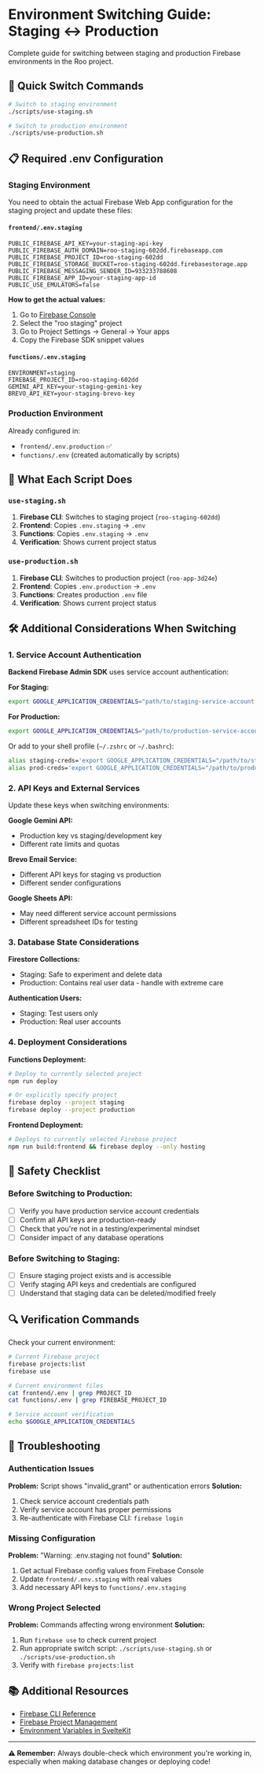 # Environment Switching Guide: Staging ↔ Production

Complete guide for switching between staging and production Firebase environments in the Roo project.

## 🎯 Quick Switch Commands

```bash
# Switch to staging environment
./scripts/use-staging.sh

# Switch to production environment  
./scripts/use-production.sh
```

## 📋 Required .env Configuration

### Staging Environment

You need to obtain the actual Firebase Web App configuration for the staging project and update these files:

#### `frontend/.env.staging`
```env
PUBLIC_FIREBASE_API_KEY=your-staging-api-key
PUBLIC_FIREBASE_AUTH_DOMAIN=roo-staging-602dd.firebaseapp.com
PUBLIC_FIREBASE_PROJECT_ID=roo-staging-602dd
PUBLIC_FIREBASE_STORAGE_BUCKET=roo-staging-602dd.firebasestorage.app
PUBLIC_FIREBASE_MESSAGING_SENDER_ID=933233788608
PUBLIC_FIREBASE_APP_ID=your-staging-app-id
PUBLIC_USE_EMULATORS=false
```

**How to get the actual values:**
1. Go to [Firebase Console](https://console.firebase.google.com/)
2. Select the "roo staging" project
3. Go to Project Settings → General → Your apps
4. Copy the Firebase SDK snippet values

#### `functions/.env.staging`
```env
ENVIRONMENT=staging
FIREBASE_PROJECT_ID=roo-staging-602dd
GEMINI_API_KEY=your-staging-gemini-key
BREVO_API_KEY=your-staging-brevo-key
```

### Production Environment

Already configured in:
- `frontend/.env.production` ✅
- `functions/.env` (created automatically by scripts)

## 🔄 What Each Script Does

### `use-staging.sh`
1. **Firebase CLI**: Switches to staging project (`roo-staging-602dd`)
2. **Frontend**: Copies `.env.staging` → `.env`
3. **Functions**: Copies `.env.staging` → `.env`
4. **Verification**: Shows current project status

### `use-production.sh`
1. **Firebase CLI**: Switches to production project (`roo-app-3d24e`)
2. **Frontend**: Copies `.env.production` → `.env`
3. **Functions**: Creates production `.env` file
4. **Verification**: Shows current project status

## 🛠️ Additional Considerations When Switching

### 1. Service Account Authentication

**Backend Firebase Admin SDK** uses service account authentication:

**For Staging:**
```bash
export GOOGLE_APPLICATION_CREDENTIALS="path/to/staging-service-account.json"
```

**For Production:**
```bash
export GOOGLE_APPLICATION_CREDENTIALS="path/to/production-service-account.json"
```

Or add to your shell profile (`~/.zshrc` or `~/.bashrc`):
```bash
alias staging-creds='export GOOGLE_APPLICATION_CREDENTIALS="/path/to/staging-service-account.json"'
alias prod-creds='export GOOGLE_APPLICATION_CREDENTIALS="/path/to/production-service-account.json"'
```

### 2. API Keys and External Services

Update these keys when switching environments:

**Google Gemini API:**
- Production key vs staging/development key
- Different rate limits and quotas

**Brevo Email Service:**
- Different API keys for staging vs production
- Different sender configurations

**Google Sheets API:**
- May need different service account permissions
- Different spreadsheet IDs for testing

### 3. Database State Considerations

**Firestore Collections:**
- Staging: Safe to experiment and delete data
- Production: Contains real user data - handle with extreme care

**Authentication Users:**
- Staging: Test users only
- Production: Real user accounts

### 4. Deployment Considerations

**Functions Deployment:**
```bash
# Deploy to currently selected project
npm run deploy

# Or explicitly specify project
firebase deploy --project staging
firebase deploy --project production
```

**Frontend Deployment:**
```bash
# Deploys to currently selected Firebase project
npm run build:frontend && firebase deploy --only hosting
```

## 🚨 Safety Checklist

### Before Switching to Production:
- [ ] Verify you have production service account credentials
- [ ] Confirm all API keys are production-ready
- [ ] Check that you're not in a testing/experimental mindset
- [ ] Consider impact of any database operations

### Before Switching to Staging:
- [ ] Ensure staging project exists and is accessible
- [ ] Verify staging API keys and credentials are configured
- [ ] Understand that staging data can be deleted/modified freely

## 🔍 Verification Commands

Check your current environment:

```bash
# Current Firebase project
firebase projects:list
firebase use

# Current environment files
cat frontend/.env | grep PROJECT_ID
cat functions/.env | grep FIREBASE_PROJECT_ID

# Service account verification
echo $GOOGLE_APPLICATION_CREDENTIALS
```

## 🚧 Troubleshooting

### Authentication Issues
**Problem:** Script shows "invalid_grant" or authentication errors
**Solution:** 
1. Check service account credentials path
2. Verify service account has proper permissions
3. Re-authenticate with Firebase CLI: `firebase login`

### Missing Configuration
**Problem:** "Warning: .env.staging not found"
**Solution:**
1. Get actual Firebase config values from Firebase Console
2. Update `frontend/.env.staging` with real values
3. Add necessary API keys to `functions/.env.staging`

### Wrong Project Selected
**Problem:** Commands affecting wrong environment
**Solution:**
1. Run `firebase use` to check current project
2. Run appropriate switch script: `./scripts/use-staging.sh` or `./scripts/use-production.sh`
3. Verify with `firebase projects:list`

## 📚 Additional Resources

- [Firebase CLI Reference](https://firebase.google.com/docs/cli)
- [Firebase Project Management](https://firebase.google.com/docs/projects/learn-more)
- [Environment Variables in SvelteKit](https://kit.svelte.dev/docs/modules#$env-static-public)

---

**⚠️ Remember:** Always double-check which environment you're working in, especially when making database changes or deploying code!